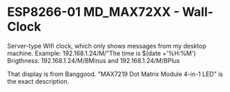# ESP8266-01 MD_MAX72XX - Wall-Clock
Server-type Wifi clock, which only shows messages from my desktop machine. 
Example: 192.168.1.24/M/"The time is $(date +'%H:%M')
Brigthness: 192.168.1.24/M/BMinus and 192.168.1.24/M/BPlus

That display is from Banggood.  "MAX7219 Dot Matrix Module 4-in-1 LED" is the exact description. 
